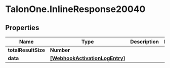 # TalonOne.InlineResponse20040

## Properties

Name | Type | Description | Notes
------------ | ------------- | ------------- | -------------
**totalResultSize** | **Number** |  | 
**data** | [**[WebhookActivationLogEntry]**](WebhookActivationLogEntry.md) |  | 


